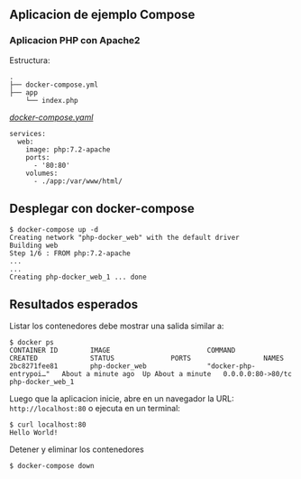## Aplicacion de ejemplo Compose
### Aplicacion PHP con Apache2

Estructura:
```
.
├── docker-compose.yml
├── app
    └── index.php

```
[_docker-compose.yaml_](docker-compose.yaml)
```
services:
  web:
    image: php:7.2-apache
    ports: 
      - '80:80'
    volumes:
      - ./app:/var/www/html/
```

## Desplegar con docker-compose

```
$ docker-compose up -d
Creating network "php-docker_web" with the default driver
Building web
Step 1/6 : FROM php:7.2-apache
...
...
Creating php-docker_web_1 ... done

```

## Resultados esperados

Listar los contenedores debe mostrar una salida similar a: 
```
$ docker ps
CONTAINER ID        IMAGE                        COMMAND                  CREATED             STATUS              PORTS                  NAMES
2bc8271fee81        php-docker_web               "docker-php-entrypoi…"   About a minute ago  Up About a minute   0.0.0.0:80->80/tc    php-docker_web_1
```

Luego que la aplicacion inicie, abre en un navegador la URL: `http://localhost:80` o ejecuta en un terminal:
```
$ curl localhost:80
Hello World!
```

Detener y eliminar los contenedores
```
$ docker-compose down
```